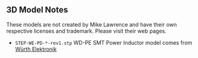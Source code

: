 ## 3D Model Notes
These models are not created by Mike Lawrence and have their own respective licenses and trademark. Please visit their web pages.
* `STEP-WE-PD-*-rev1.stp` WD-PE SMT Power Inductor model comes from [Würth Elektronik](http://katalog.we-online.de/en/pbs/WE-PD)
